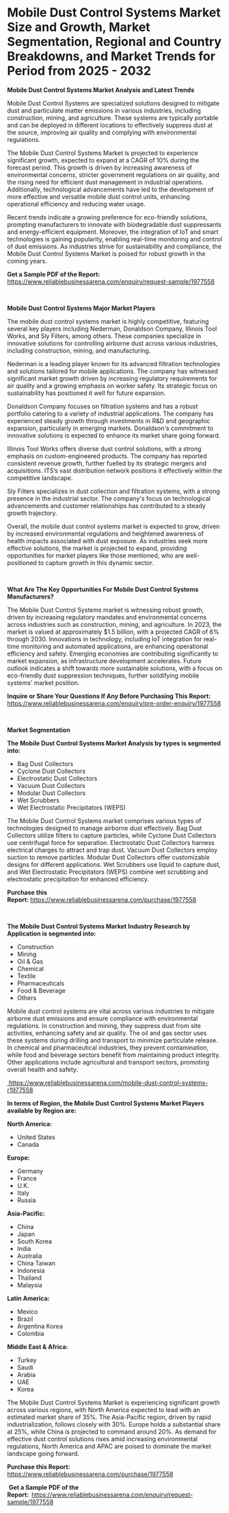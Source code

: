 <p><h1>Mobile Dust Control Systems Market Size and Growth, Market Segmentation, Regional and Country Breakdowns, and Market Trends for Period from 2025 -  2032</h1></p><p><strong>Mobile Dust Control Systems Market Analysis and Latest Trends</strong></p>
<p><p>Mobile Dust Control Systems are specialized solutions designed to mitigate dust and particulate matter emissions in various industries, including construction, mining, and agriculture. These systems are typically portable and can be deployed in different locations to effectively suppress dust at the source, improving air quality and complying with environmental regulations.</p><p>The Mobile Dust Control Systems Market is projected to experience significant growth, expected to expand at a CAGR of 10% during the forecast period. This growth is driven by increasing awareness of environmental concerns, stricter government regulations on air quality, and the rising need for efficient dust management in industrial operations. Additionally, technological advancements have led to the development of more effective and versatile mobile dust control units, enhancing operational efficiency and reducing water usage.</p><p>Recent trends indicate a growing preference for eco-friendly solutions, prompting manufacturers to innovate with biodegradable dust suppressants and energy-efficient equipment. Moreover, the integration of IoT and smart technologies is gaining popularity, enabling real-time monitoring and control of dust emissions. As industries strive for sustainability and compliance, the Mobile Dust Control Systems Market is poised for robust growth in the coming years.</p></p>
<p><strong>Get a Sample PDF of the Report:&nbsp;</strong> <a href="https://www.reliablebusinessarena.com/enquiry/request-sample/1977558?utm_campaign=2221&utm_medium=2&utm_source=Github&utm_content=ia&utm_term=12042025&utm_id=mobile-dust-control-systems">https://www.reliablebusinessarena.com/enquiry/request-sample/1977558</a></p>
<p>&nbsp;</p>
<p><strong>Mobile Dust Control Systems Major Market Players</strong></p>
<p><p>The mobile dust control systems market is highly competitive, featuring several key players including Nederman, Donaldson Company, Illinois Tool Works, and Sly Filters, among others. These companies specialize in innovative solutions for controlling airborne dust across various industries, including construction, mining, and manufacturing.</p><p>Nederman is a leading player known for its advanced filtration technologies and solutions tailored for mobile applications. The company has witnessed significant market growth driven by increasing regulatory requirements for air quality and a growing emphasis on worker safety. Its strategic focus on sustainability has positioned it well for future expansion.</p><p>Donaldson Company focuses on filtration systems and has a robust portfolio catering to a variety of industrial applications. The company has experienced steady growth through investments in R&D and geographic expansion, particularly in emerging markets. Donaldson's commitment to innovative solutions is expected to enhance its market share going forward.</p><p>Illinois Tool Works offers diverse dust control solutions, with a strong emphasis on custom-engineered products. The company has reported consistent revenue growth, further fuelled by its strategic mergers and acquisitions. ITS’s vast distribution network positions it effectively within the competitive landscape.</p><p>Sly Filters specializes in dust collection and filtration systems, with a strong presence in the industrial sector. The company's focus on technological advancements and customer relationships has contributed to a steady growth trajectory.</p><p>Overall, the mobile dust control systems market is expected to grow, driven by increased environmental regulations and heightened awareness of health impacts associated with dust exposure. As industries seek more effective solutions, the market is projected to expand, providing opportunities for market players like those mentioned, who are well-positioned to capture growth in this dynamic sector.</p></p>
<p>&nbsp;</p>
<p><strong>What Are The Key Opportunities For Mobile Dust Control Systems Manufacturers?</strong></p>
<p><p>The Mobile Dust Control Systems market is witnessing robust growth, driven by increasing regulatory mandates and environmental concerns across industries such as construction, mining, and agriculture. In 2023, the market is valued at approximately $1.5 billion, with a projected CAGR of 6% through 2030. Innovations in technology, including IoT integration for real-time monitoring and automated applications, are enhancing operational efficiency and safety. Emerging economies are contributing significantly to market expansion, as infrastructure development accelerates. Future outlook indicates a shift towards more sustainable solutions, with a focus on eco-friendly dust suppression techniques, further solidifying mobile systems' market position.</p></p>
<p><strong>Inquire or Share Your Questions If Any Before Purchasing This Report:</strong> <a href="https://www.reliablebusinessarena.com/enquiry/pre-order-enquiry/1977558?utm_campaign=2221&utm_medium=2&utm_source=Github&utm_content=ia&utm_term=12042025&utm_id=mobile-dust-control-systems">https://www.reliablebusinessarena.com/enquiry/pre-order-enquiry/1977558</a></p>
<p>&nbsp;</p>
<p><strong>Market Segmentation</strong></p>
<p><strong>The Mobile Dust Control Systems Market Analysis by types is segmented into:</strong></p>
<p><ul><li>Bag Dust Collectors</li><li>Cyclone Dust Collectors</li><li>Electrostatic Dust Collectors</li><li>Vacuum Dust Collectors</li><li>Modular Dust Collectors</li><li>Wet Scrubbers</li><li>Wet Electrostatic Precipitators (WEPS)</li></ul></p>
<p><p>The Mobile Dust Control Systems market comprises various types of technologies designed to manage airborne dust effectively. Bag Dust Collectors utilize filters to capture particles, while Cyclone Dust Collectors use centrifugal force for separation. Electrostatic Dust Collectors harness electrical charges to attract and trap dust. Vacuum Dust Collectors employ suction to remove particles. Modular Dust Collectors offer customizable designs for different applications. Wet Scrubbers use liquid to capture dust, and Wet Electrostatic Precipitators (WEPS) combine wet scrubbing and electrostatic precipitation for enhanced efficiency.</p></p>
<p><strong>Purchase this Report:&nbsp;</strong><a href="https://www.reliablebusinessarena.com/purchase/1977558?utm_campaign=2221&utm_medium=2&utm_source=Github&utm_content=ia&utm_term=12042025&utm_id=mobile-dust-control-systems">https://www.reliablebusinessarena.com/purchase/1977558</a></p>
<p>&nbsp;</p>
<p><strong>The Mobile Dust Control Systems Market Industry Research by Application is segmented into:</strong></p>
<p><ul><li>Construction</li><li>Mining</li><li>Oil & Gas</li><li>Chemical</li><li>Textile</li><li>Pharmaceuticals</li><li>Food & Beverage</li><li>Others</li></ul></p>
<p><p>Mobile dust control systems are vital across various industries to mitigate airborne dust emissions and ensure compliance with environmental regulations. In construction and mining, they suppress dust from site activities, enhancing safety and air quality. The oil and gas sector uses these systems during drilling and transport to minimize particulate release. In chemical and pharmaceutical industries, they prevent contamination, while food and beverage sectors benefit from maintaining product integrity. Other applications include agricultural and transport sectors, promoting overall health and safety.</p></p>
<p><a href="https://www.reliablebusinessarena.com/mobile-dust-control-systems-r1977558?utm_campaign=2221&utm_medium=2&utm_source=Github&utm_content=ia&utm_term=12042025&utm_id=mobile-dust-control-systems">&nbsp;https://www.reliablebusinessarena.com/mobile-dust-control-systems-r1977558</a></p>
<p><strong>In terms of Region, the Mobile Dust Control Systems Market Players available by Region are:</strong></p>
<p>
    <p> <strong> North America: </strong>
        <ul>
            <li>United States</li>
            <li>Canada</li>
        </ul>
        </p> 
    <p> <strong> Europe: </strong>
        <ul>
            <li>Germany</li>
            <li>France</li>
            <li>U.K.</li>
            <li>Italy</li>
            <li>Russia</li>
        </ul>
        </p> 
    <p> <strong> Asia-Pacific: </strong>
        <ul>
            <li>China</li>
            <li>Japan</li>
            <li>South Korea</li>
            <li>India</li>
            <li>Australia</li>
            <li>China Taiwan</li>
            <li>Indonesia</li>
            <li>Thailand</li>
            <li>Malaysia</li>
        </ul>
        </p> 
    <p> <strong> Latin America: </strong>
        <ul>
            <li>Mexico</li>
            <li>Brazil</li>
            <li>Argentina Korea</li>
            <li>Colombia</li>
        </ul>
        </p> 
    <p> <strong> Middle East & Africa: </strong>
        <ul>
            <li>Turkey</li>
            <li>Saudi</li>
            <li>Arabia</li>
            <li>UAE</li>
            <li>Korea</li>
        </ul>
    </p>
    </p>
<p><p>The Mobile Dust Control Systems Market is experiencing significant growth across various regions, with North America expected to lead with an estimated market share of 35%. The Asia-Pacific region, driven by rapid industrialization, follows closely with 30%. Europe holds a substantial share at 25%, while China is projected to command around 20%. As demand for effective dust control solutions rises amid increasing environmental regulations, North America and APAC are poised to dominate the market landscape going forward.</p></p>
<p><strong>Purchase this Report: </strong><a href="https://www.reliablebusinessarena.com/purchase/1977558?utm_campaign=2221&utm_medium=2&utm_source=Github&utm_content=ia&utm_term=12042025&utm_id=mobile-dust-control-systems">https://www.reliablebusinessarena.com/purchase/1977558</a></p>
<p>&nbsp;<strong>Get a Sample PDF of the Report:&nbsp;&nbsp;</strong><a href="https://www.reliablebusinessarena.com/enquiry/request-sample/1977558?utm_campaign=2221&utm_medium=2&utm_source=Github&utm_content=ia&utm_term=12042025&utm_id=mobile-dust-control-systems">https://www.reliablebusinessarena.com/enquiry/request-sample/1977558</a></p>
<p><strong></strong></p>
<p><p></p><p></p><p></p></p>